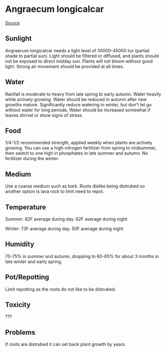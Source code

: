 # Angraecum longicalcar

[Source](https://travaldo.blogspot.com/2018/09/angraecum-longicalcar-orchid-plant-care-and-culture.html)

## Sunlight
 Angraecum longicalcar needs a light level of 30000-45000 lux (partial shade to partial sun). Light should be filtered or diffused, and plants should not be exposed to direct midday sun. Plants will not bloom without good light. Strong air movement should be provided at all times.

## Water
Rainfall is moderate to heavy from late spring to early autumn. Water heavily while actively growing. Water should be reduced in autumn after new growths mature. 
Significantly reduce watering in winter, but don't let go without water for long periods. Water should be increased somewhat if leaves shrivel or show signs of stress.

## Food
1/4-1/2 recommended strength, applied weekly when plants are actively growing. You can use a high-nitrogen fertilizer from spring to midsummer, then switch to one high in phosphates in late summer and autumn. No fertilizer during the winter.

## Medium
Use a coarse medium such as bark. Roots dislike being distrubed so another option is lava rock to limit need to repot.

## Temperature
Summer: 82F average during day. 62F average during night.

Winter: 73F average during day. 50F average during night

## Humidity
70-75% in summer and autumn, dropping to 60-65% for about 3 months in late winter and early spring.

## Pot/Repotting
Limit repotting as the roots do not like to be distrubed.
 
## Toxicity
???

## Problems
If roots are distrubed it can set back plant growth by years.
